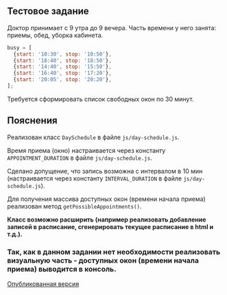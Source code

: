 ## Тестовое задание

Доктор принимает с 9 утра до 9 вечера.
Часть времени у него занята: приемы, обед, уборка кабинета.

```js
busy = [
  {start: '10:30', stop: '10:50'},
  {start: '18:40', stop: '18:50'},
  {start: '14:40', stop: '15:50'},
  {start: '16:40', stop: '17:20'},
  {start: '20:05', stop: '20:20'},
];
```

Требуется сформировать список свободных окон по 30 минут.

## Пояснения

Реализован класс `DaySchedule` в файле `js/day-schedule.js`.

Время приема (окно) настраивается через константу `APPOINTMENT_DURATION` в файле `js/day-schedule.js`.

Сделано допущение, что запись возможна с интервалом в 10 мин (настраивается через константу `INTERVAL_DURATION` в файле `js/day-schedule.js`).

Для получения массива доступных окон (времени начала приема) реализован метод `getPossibleAppointments()`.

**Класс возможно расширить (например реализовать добавление записей в расписание, сгенерировать текущее расписание в html и т.д.).**

### Так, как в данном задании нет необходимости реализовать визуальную часть - доступных окон (времени начала приема) выводится в консоль.

[Опубликованная версия](https://dimaos32.github.io/test-medgarant/)

